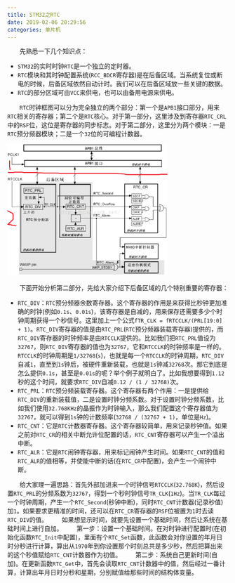 ```yaml
---
title: STM32之RTC
date: 2019-02-06 20:29:56
categories: 单片机
---
```

&emsp;&emsp;先熟悉一下几个知识点：

- `STM32`的实时时钟`RTC`是一个独立的定时器。
- `RTC`模块和其时钟配置系统(`RCC_BDCR`寄存器)是在后备区域。当系统复位或断电的时候，后备区域依然自动计时。我们可以在后备区域放一些关键的数据。
- `RTC`的部分区域可由`VCC`来供电，也可以由备用电源来供电。

&emsp;&emsp;`RTC`时钟框图可以分为完全独立的两个部分：第一个是`APB1`接口部分，用来`RTC`相关的寄存器；第二个是`RTC`核心。对于第一部分，这里涉及到寄存器`RTC_CRL`中的`RSF`位，这位是寄存器的同步标志。对于第二部分，这里分为两个模块：一是`RTC`预分频器模块；二是一个`32`位的可编程计数器。

<img src="./STM32之RTC/1.png" height="300" width="365">

&emsp;&emsp;下面开始分析第二部分，先给大家介绍下后备区域的几个特别重要的寄存器：

- `RTC_DIV`：`RTC`预分频器余数寄存器。这个寄存器的作用是来获得比秒钟更加准确的时钟(例如`0.1s`、`0.01s`)，该寄存器是自减的，用来保存还需要多少个时钟周期获得一个秒信号。这里加上一个公式`fTR_CLK = fRTCCLK/(PRL[19:0] + 1)`。`RTC_DIV`寄存器的值是由`RTC_PRL`(`RTC`预分频器装载寄存器)提供的，而`RTC_DIV`寄存器的时钟频率是由`RTCCLK`提供的。比如我们把`RTC_PRL`值设为`32767`，则`RTC_DIV`寄存器的值也为`32767`，它和`RTCCLK`的时钟频率是一样的。`RTCCLK`的时钟周期是`1/32768`(`s`)，也就是每一个`RTCCLK`的时钟周期，`RTC_DIV`自减`1`，直至到`1s`钟后，被硬件重新装载，也就是`1s`钟减`32768`次。那它到底是怎么提供`0.1s`，甚至是`0.01s`的呢？举个例子就明白了。比如我想要得到`1.12`秒的这个时间，就要求`RTC_DIV`自减`0.12 / (1 / 32768)`次。
- `RTC_PRL`：`RTC`预分频装载寄存器。这个寄存器有两个作用：一是提供给`RTC_DIV`的重新装载值，二是设置时钟分频系数。对于设置时钟分频系数，比如我们使用`32.768KHz`的晶振作为时钟输入，那么我们配置这个寄存器值为`32767`，就可以得到`1s`钟的计数频率(`32768 / (32767 + 1)`，单位是`Hz`)。
- `RTC_CNT`：它是`RTC`计数器寄存器。这个寄存器较简单，用来记录秒钟值。如果之前对`RTC_CR`的相关中断允许位配置的话，`RTC_CNT`寄存器可以产生一个溢出中断。
- `RTC_ALR`：它是`RTC`闹钟寄存器，用来标记闹钟产生时间。如果`RTC_CNT`的值和`RTC_ALR`的值相等，并使能中断的话(在`RTC_CR`中配置)，会产生一个闹钟中断。

&emsp;&emsp;给大家理一遍思路：首先外部加进来一个时钟信号`RTCCLK`(`32.768K`)，然后设置`RTC_PRL`的分频系数为`32767`，得到一个秒时钟信号`TR_CLK`(`1Hz`)。当`TR_CLK`每过一个时钟周期，产生一个`RTC_Second`(秒钟中断)，同时`RTC_CNT`计数器(记录秒值)加`1`。如果要求更精准的时间，还可以在`RTC_CR`寄存器的`RSF`位被置为`1`时去读`RTC_DIV`的值。
&emsp;&emsp;如果想显示时间，就要先设置一个基础时间，然后让系统在基础时间上进行自加。
&emsp;&emsp;第一步：设置一个基础时间。在对时钟进行配置时(在初始化函数`RTC_Init`中配置)，里面有个`RTC_Set`函数，此函数会对你设置的年月日时分秒进行计算，算出从`1970`年到你设置那个时刻总共是多少秒，然后把算出来的这个秒值赋给`RTC_CNT`计数器作为初值。
&emsp;&emsp;第二步：系统自己更新时间(自加)。在更新函数`RTC_Get`中，首先会读取`RTC_CNT`计数器中的值，然后经过一番计算，计算出年月日时分秒和星期，分别赋值给那些时间的结构体变量。